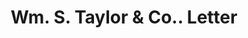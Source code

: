 ---
doi: 10.7916/D83J4R3F
date_other: '1899'
date_other_textual: '1899'
form: correspondence
genre:
- Letters (correspondence)
name:
- Wm. S. Taylor & Co.
object_in_context_url: https://biggert.cul.columbia.edu/items/view/ave_biggert_01457
subject_hierarchical_geographic:
- Philadelphia, Pennsylvania, United States
subject_name:
- Wm. S. Taylor & Co.
title: Wm. S. Taylor & Co.. Letter
sort_title: Wm. S. Taylor & Co.. Letter
call_number: ave_biggert_01457
coordinates:
- 40.00944444444445,-75.13333333333334
pid: ave_biggert_01457
identifiers: ave_biggert_01457
permalink: /biggert/ave_biggert_01457/
layout: iiif-image-page
---